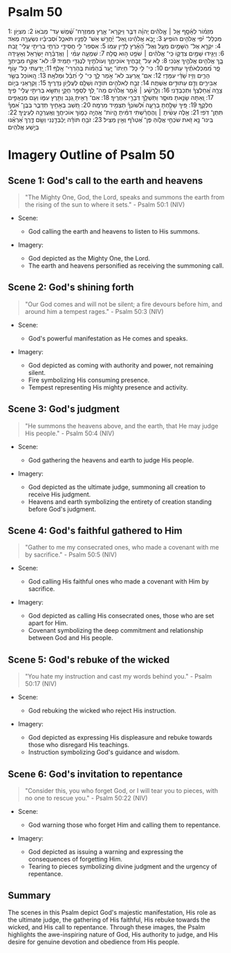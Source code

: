 # Psalm 50
1: מִזְמ֗וֹר לְאָ֫סָ֥ף אֵ֤ל ׀ אֱֽלֹהִ֡ים יְֽהוָ֗ה דִּבֶּ֥ר וַיִּקְרָא־ אָ֑רֶץ מִמִּזְרַח־ שֶׁ֝֗מֶשׁ עַד־ מְבֹאֽוֹ׃
2: מִצִּיּ֥וֹן מִכְלַל־ יֹ֗פִי אֱלֹהִ֥ים הוֹפִֽיעַ׃
3: יָ֤בֹ֥א אֱלֹהֵ֗ינוּ וְֽאַל־ יֶ֫חֱרַ֥שׁ אֵשׁ־ לְפָנָ֥יו תֹּאכֵ֑ל וּ֝סְבִיבָ֗יו נִשְׂעֲרָ֥ה מְאֹֽד׃
4: יִקְרָ֣א אֶל־ הַשָּׁמַ֣יִם מֵעָ֑ל וְאֶל־ הָ֝אָ֗רֶץ לָדִ֥ין עַמּֽוֹ׃
5: אִסְפוּ־ לִ֥י חֲסִידָ֑י כֹּרְתֵ֖י בְרִיתִ֣י עֲלֵי־ זָֽבַח׃
6: וַיַּגִּ֣ידוּ שָׁמַ֣יִם צִדְק֑וֹ כִּֽי־ אֱלֹהִ֓ים ׀ שֹׁפֵ֖ט ה֣וּא סֶֽלָה׃
7: שִׁמְעָ֤ה עַמִּ֨י ׀ וַאֲדַבֵּ֗רָה יִ֭שְׂרָאֵל וְאָעִ֣ידָה בָּ֑ךְ אֱלֹהִ֖ים אֱלֹהֶ֣יךָ אָנֹֽכִי׃
8: לֹ֣א עַל־ זְ֭בָחֶיךָ אוֹכִיחֶ֑ךָ וְעוֹלֹתֶ֖יךָ לְנֶגְדִּ֣י תָמִֽיד׃
9: לֹא־ אֶקַּ֣ח מִבֵּיתְךָ֣ פָ֑ר מִ֝מִּכְלְאֹתֶ֗יךָ עַתּוּדִֽים׃
10: כִּי־ לִ֥י כָל־ חַיְתוֹ־ יָ֑עַר בְּ֝הֵמ֗וֹת בְּהַרְרֵי־ אָֽלֶף׃
11: יָ֭דַעְתִּי כָּל־ ע֣וֹף הָרִ֑ים וְזִ֥יז שָׂ֝דַ֗י עִמָּדִֽי׃
12: אִם־ אֶ֭רְעַב לֹא־ אֹ֣מַר לָ֑ךְ כִּי־ לִ֥י תֵ֝בֵ֗ל וּמְלֹאָֽהּ׃
13: הַֽ֭אוֹכַל בְּשַׂ֣ר אַבִּירִ֑ים וְדַ֖ם עַתּוּדִ֣ים אֶשְׁתֶּֽה׃
14: זְבַ֣ח לֵאלֹהִ֣ים תּוֹדָ֑ה וְשַׁלֵּ֖ם לְעֶלְי֣וֹן נְדָרֶֽיךָ׃
15: וּ֭קְרָאֵנִי בְּי֣וֹם צָרָ֑ה אֲ֝חַלֶּצְךָ֗ וּֽתְכַבְּדֵֽנִי׃
16: וְלָ֤רָשָׁ֨ע ׀ אָ֘מַ֤ר אֱלֹהִ֗ים מַה־ לְּ֭ךָ לְסַפֵּ֣ר חֻקָּ֑י וַתִּשָּׂ֖א בְרִיתִ֣י עֲלֵי־ פִֽיךָ׃
17: וְ֭אַתָּה שָׂנֵ֣אתָ מוּסָ֑ר וַתַּשְׁלֵ֖ךְ דְּבָרַ֣י אַחֲרֶֽיךָ׃
18: אִם־ רָאִ֣יתָ גַ֭נָּב וַתִּ֣רֶץ עִמּ֑וֹ וְעִ֖ם מְנָאֲפִ֣ים חֶלְקֶֽךָ׃
19: פִּ֭יךָ שָׁלַ֣חְתָּ בְרָעָ֑ה וּ֝לְשׁוֹנְךָ֗ תַּצְמִ֥יד מִרְמָֽה׃
20: תֵּ֭שֵׁב בְּאָחִ֣יךָ תְדַבֵּ֑ר בְּבֶֽן־ אִ֝מְּךָ֗ תִּתֶּן־ דֹּֽפִי׃
21: אֵ֤לֶּה עָשִׂ֨יתָ ׀ וְֽהֶחֱרַ֗שְׁתִּי דִּמִּ֗יתָ הֱֽיוֹת־ אֶֽהְיֶ֥ה כָמ֑וֹךָ אוֹכִיחֲךָ֖ וְאֶֽעֶרְכָ֣ה לְעֵינֶֽיךָ׃
22: בִּֽינוּ־ נָ֣א זֹ֭את שֹׁכְחֵ֣י אֱל֑וֹהַּ פֶּן־ אֶ֝טְרֹ֗ף וְאֵ֣ין מַצִּֽיל׃
23: זֹבֵ֥חַ תּוֹדָ֗ה יְֽכַ֫בְּדָ֥נְנִי וְשָׂ֥ם דֶּ֑רֶךְ אַ֝רְאֶ֗נּוּ בְּיֵ֣שַׁע אֱלֹהִֽים׃

# Imagery Outline of Psalm 50

## Scene 1: God's call to the earth and heavens

> "The Mighty One, God, the Lord, speaks and summons the earth from the rising of the sun to where it sets." - Psalm 50:1 (NIV)

- Scene:
  - God calling the earth and heavens to listen to His summons.

- Imagery:
  - God depicted as the Mighty One, the Lord.
  - The earth and heavens personified as receiving the summoning call.

## Scene 2: God's shining forth

> "Our God comes and will not be silent; a fire devours before him, and around him a tempest rages." - Psalm 50:3 (NIV)

- Scene:
  - God's powerful manifestation as He comes and speaks.

- Imagery:
  - God depicted as coming with authority and power, not remaining silent.
  - Fire symbolizing His consuming presence.
  - Tempest representing His mighty presence and activity.

## Scene 3: God's judgment

> "He summons the heavens above, and the earth, that He may judge His people." - Psalm 50:4 (NIV)

- Scene:
  - God gathering the heavens and earth to judge His people.

- Imagery:
  - God depicted as the ultimate judge, summoning all creation to receive His judgment.
  - Heavens and earth symbolizing the entirety of creation standing before God's judgment.

<!--- Err, no. The heaves and the earth are clearly *witnesses* to judgment, not being judged. --->

## Scene 4: God's faithful gathered to Him

> "Gather to me my consecrated ones, who made a covenant with me by sacrifice." - Psalm 50:5 (NIV)

- Scene:
  - God calling His faithful ones who made a covenant with Him by sacrifice.

- Imagery:
  - God depicted as calling His consecrated ones, those who are set apart for Him.
  - Covenant symbolizing the deep commitment and relationship between God and His people.

## Scene 5: God's rebuke of the wicked

> "You hate my instruction and cast my words behind you." - Psalm 50:17 (NIV)

- Scene:
  - God rebuking the wicked who reject His instruction.

- Imagery:
  - God depicted as expressing His displeasure and rebuke towards those who disregard His teachings.
  - Instruction symbolizing God's guidance and wisdom.
  
  <!--- Scenes 4 and 5 bear out the heavens and the earth being witnesses, they have received no instructions nor do they sacrifice --->

## Scene 6: God's invitation to repentance

> "Consider this, you who forget God, or I will tear you to pieces, with no one to rescue you." - Psalm 50:22 (NIV)

<!--- We seem to be dropping the last verse. Is this a pattern? --->

- Scene:
  - God warning those who forget Him and calling them to repentance.

- Imagery:
  - God depicted as issuing a warning and expressing the consequences of forgetting Him.
  - Tearing to pieces symbolizing divine judgment and the urgency of repentance.

## Summary

The scenes in this Psalm depict God's majestic manifestation, His role as the ultimate judge, the gathering of His faithful, His rebuke towards the wicked, and His call to repentance. Through these images, the Psalm highlights the awe-inspiring nature of God, His authority to judge, and His desire for genuine devotion and obedience from His people.
